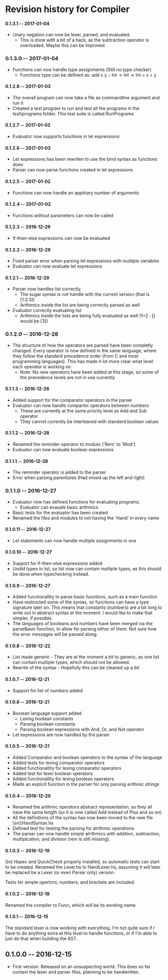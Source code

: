 # Revision history for Compiler

#### 0.1.3.1  -- 2017-01-04
* Unary negation can now be lexer, parsed, and evaluated. 
    * This is done with a bit of a hack, as the subtraction operator is overloaded. Maybe this can be improved

### 0.1.3.0   -- 2017-01-04
* Functions can now handle type assignments (Still no type checker)
    * Functions type can be defined as: add x y :: Int -> Int -> Int = x + y

#### 0.1.2.8  -- 2017-01-03
* The overall program can now take a file as commandline argument and run it 
* Created a test program to run and test all the programs in the test\programs folder. This test suite is called RunPrograms

#### 0.1.2.7  -- 2017-01-03
* Evaluator now supports functions in let expressions

#### 0.1.2.6  -- 2017-01-03
* Let expressions has been rewriten to use the bind syntax as functions does
* Parser can now parse functions created in let expressions 

#### 0.1.2.5  -- 2017-01-02 
* Functions can now handle an appitrary number of arguments 

#### 0.1.2.4  -- 2017-01-02
* Functions without parameters can now be called 

#### 0.1.2.3  -- 2016-12-29
* If-then-else expressions can now be evaluated

#### 0.1.2.2  -- 2016-12-29 
* Fixed parser error when parsing let expressions with multiple variables
* Evaluator can now evaluate let expressions

#### 0.1.2.1  -- 2016-12-29 
* Parser now handles list correctly.
    * The sugar syntax is not handle with the current version (that is [1:2:3])
    * Arithmics inside the list are being correctly parsed as well
* Evaluator correctly evaluating list
    * Arithmics inside the lists are being fully evaluated as well (1+2 : [] would be [3])

### 0.1.2.0   -- 2016-12-28 
* The structure of how the operators are parsed have been completly changed. Every operator is now defined in the same language, where they follow the standard precedence order (from C and most programming languages). This has made it lot more clear what level each operator is working on. 
    * Note: No new operators have been added at this stage, so some of the precedence levels are not in use currently

#### 0.1.1.3  -- 2016-12-28 
* Added support for the comparator operators in the parser
* Evaluator can now handle compartor operators between numbers 
    * These are currently at the same priority level as Add and Sub operator
    * They cannot currently be interleaved with standard boolean values

#### 0.1.1.2  -- 2016-12-28 
* Renamed the reminder operator to modulo ('Rem' to 'Mod')
* Evaluator can now evaluate boolean expressions

#### 0.1.1.1  -- 2016-12-28
* The reminder operator is added to the parser 
* Error when parsing parentizies (Had mixed up the left and right)

### 0.1.1.0   -- 2016-12-27 
* Evaluator now has defined functions for evaluating programs. 
    * Evaluator can evauale basic arithmics
* Basic tests for the evaluator has been created
* Renamed the files and modules to not having the 'Hand' in every name

#### 0.1.0.11 -- 2016-12-27 
* Let statements can now handle multiple assignments in one 

#### 0.1.0.10 -- 2016-12-27
* Support for if-then-else expressions added
* Undid types in list, so list now can contain multiple types, as this should be done when typechecking instead.    

#### 0.1.0.9  -- 2016-12-27
* Added functionallity to parse basic functions, such as a main function
* Have restructed some of the syntax, so functions can have a type signature later on. This means that constants (numbers) are a bit long to write out in abstract syntax at the moment. I would like to make that simpler, if possible. 
* The languages of booleans and numbers have been merged via the parseBasic function, to allow for parsing either of them. Not sure how the error messages will be passed along. 

#### 0.1.0.8  -- 2016-12-22
* List made generic - They are at the moment a bit to generic, as one list can contain multiple types, which should not be allowed.
* Rewrite of the syntax - Hopefully this can be cleaned up a bit

#### 0.1.0.7  -- 2016-12-21
* Support for list of numbers added

#### 0.1.0.6  -- 2016-12-21
* Boolean language support added 
    * Lexing boolean constants 
    * Parsing boolean constants
    * Parsing boolean expressions with And, Or, and Not operator
* Let expressions are now handled by the parser

#### 0.1.0.5  -- 2016-12-21 
* Added Comparator and boolean operators to the syntax of the language
* Added tests for lexing comparator operators 
* Added functionallity for lexing comparator operators
* Added test for lexer boolean operators 
* Added functionallity for lexing boolean operators
* Made an explicit function in the parser for only parsing arithmic strings

#### 0.1.0.4  -- 2016-12-20
* Renamed the arithmic operators abstract representation, so they all have the same length (so it is now called Add instead of Plus and so on).
* All the definitions of the syntax has now been moved to the new file \src\HandSyntax.hs
* Defined test for testing the parsing for alrithmic operations. 
* The parser can now handle simple alrithmics with addition, subtraction, multiplcation, and division (rem is still missing). 

#### 0.1.0.3  -- 2016-12-19
Got Hspec and QuickCheck properly installed, so automatic tests can start to be created. Renamed the Lexer.hs to HandLexer.hs, assuming it will later be replaced be a Lexer (or even Parser only) version. 

Tests for simple opertors, numbers, and brackets are included. 

#### 0.1.0.2  -- 2016-12-18
Renamed the compiler to Funci, which will be its working name.

#### 0.1.0.1  -- 2016-12-15
The standard lexer is now working with everything. I'm not quite sure if I have to do anything extra at this level to handle functions, or if I'm able to just do that when building the AST. 

## 0.1.0.0  -- 2016-12-15
* First version. Released on an unsuspecting world.
This does so far contain the lexer and parser files, planning to be handwritten. 
